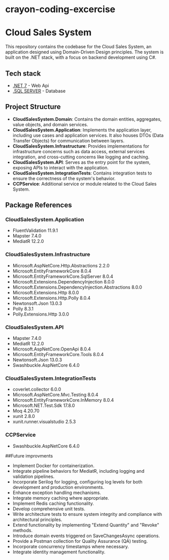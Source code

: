 # crayon-coding-excercise

# Cloud Sales System

This repository contains the codebase for the Cloud Sales System, an application designed using Domain-Driven Design principles. 
The system is built on the .NET stack, with a focus on backend development using C#.

## Tech stack
- [.NET 7](https://dotnet.microsoft.com/en-us/download/dotnet/8.0) - Web Api
- [.SQL SERVER](https://www.microsoft.com/en-us/sql-server/sql-server-downloads) - Database

## Project Structure

- **CloudSalesSystem.Domain**: Contains the domain entities, aggregates, value objects, and domain services.
- **CloudSalesSystem.Application**: Implements the application layer, including use cases and application services. It also houses DTOs (Data Transfer Objects) for communication between layers.
- **CloudSalesSystem.Infrastructure**: Provides implementations for infrastructure concerns such as data access, external services integration, and cross-cutting concerns like logging and caching.
- **CloudSalesSystem.API**: Serves as the entry point for the system, exposing APIs to interact with the application.
- **CloudSalesSystem.IntegrationTests**: Contains integration tests to ensure the correctness of the system's behavior.
- **CCPService**: Additional service or module related to the Cloud Sales System.

## Package References

### CloudSalesSystem.Application

- FluentValidation 11.9.1
- Mapster 7.4.0
- MediatR 12.2.0

### CloudSalesSystem.Infrastructure

- Microsoft.AspNetCore.Http.Abstractions 2.2.0
- Microsoft.EntityFrameworkCore 8.0.4
- Microsoft.EntityFrameworkCore.SqlServer 8.0.4
- Microsoft.Extensions.DependencyInjection 8.0.0
- Microsoft.Extensions.DependencyInjection.Abstractions 8.0.0
- Microsoft.Extensions.Http 8.0.0
- Microsoft.Extensions.Http.Polly 8.0.4
- Newtonsoft.Json 13.0.3
- Polly 8.3.1
- Polly.Extensions.Http 3.0.0

### CloudSalesSystem.API

- Mapster 7.4.0
- MediatR 12.2.0
- Microsoft.AspNetCore.OpenApi 8.0.4
- Microsoft.EntityFrameworkCore.Tools 8.0.4
- Newtonsoft.Json 13.0.3
- Swashbuckle.AspNetCore 6.4.0

### CloudSalesSystem.IntegrationTests

- coverlet.collector 6.0.0
- Microsoft.AspNetCore.Mvc.Testing 8.0.4
- Microsoft.EntityFrameworkCore.InMemory 8.0.4
- Microsoft.NET.Test.Sdk 17.8.0
- Moq 4.20.70
- xunit 2.8.0
- xunit.runner.visualstudio 2.5.3

### CCPService

- Swashbuckle.AspNetCore 6.4.0


##Future improvments
- Implement Docker for containerization.
- Integrate pipeline behaviors for MediatR, including logging and validation pipelines.
- Incorporate Serilog for logging, configuring log levels for both development and production environments.
- Enhance exception handling mechanisms.
- Integrate memory caching where appropriate.
- Implement Redis caching functionality.
- Develop comprehensive unit tests.
- Write architecture tests to ensure system integrity and compliance with architectural principles.
- Extend functionality by implementing "Extend Quantity" and "Revoke" methods.
- Introduce domain events triggered on SaveChangesAsync operations.
- Provide a Postman collection for Quality Assurance (QA) testing.
- Incorporate concurrency timestamps where necessary.
- Integrate identity management functionality.